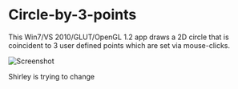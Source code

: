 Circle-by-3-points
==================

This Win7/VS 2010/GLUT/OpenGL 1.2 app draws a 2D circle that is coincident to 3 user defined points which are set via mouse-clicks.

![Screenshot](https://raw.github.com/yibbidy/Circle-by-3-points/master/README-preview1.jpg)

Shirley is trying to change

